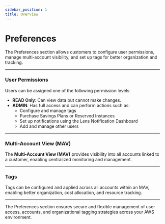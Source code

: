```yaml
---
sidebar_position: 1
title: Overview
---
```


# Preferences

The Preferences section allows customers to configure user permissions, manage multi-account visibility, and set up tags for better organization and tracking.

---

### User Permissions

Users can be assigned one of the following permission levels:

- **READ Only**: Can view data but cannot make changes.
- **ADMIN**: Has full access and can perform actions such as:
  - Configure and manage tags
  - Purchase Savings Plans or Reserved Instances
  - Set up notifications using the Lens Notification Dashboard
  - Add and manage other users

---

### Multi-Account View (MAV)

The **Multi-Account View (MAV)** provides visibility into all accounts linked to a customer, enabling centralized monitoring and management.

---

### Tags

Tags can be configured and applied across all accounts within an MAV, enabling better organization, cost allocation, and resource tracking.

---

The Preferences section ensures secure and flexible management of user access, accounts, and organizational tagging strategies across your AWS environment.
